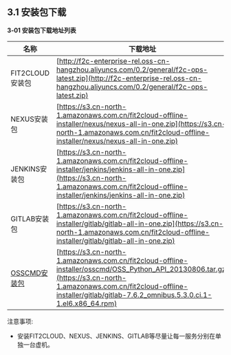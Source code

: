 ## **3.1 安装包下载** 

**3‐01 安装包下载地址列表**

| 名称 | 下载地址 |
| --- | --- |
| FIT2CLOUD安装包 | [http://f2c-enterprise-rel.oss-cn-hangzhou.aliyuncs.com/0.2/general/f2c-ops-latest.zip](http://f2c-enterprise-rel.oss-cn-hangzhou.aliyuncs.com/0.2/general/f2c-ops-latest.zip) |
| NEXUS安装包 | [https://s3.cn-north-1.amazonaws.com.cn/fit2cloud-offline-installer/nexus/nexus-all-in-one.zip](https://s3.cn-north-1.amazonaws.com.cn/fit2cloud-offline-installer/nexus/nexus-all-in-one.zip) |
| JENKINS安装包 | [https://s3.cn-north-1.amazonaws.com.cn/fit2cloud-offline-installer/jenkins/jenkins-all-in-one.zip](https://s3.cn-north-1.amazonaws.com.cn/fit2cloud-offline-installer/jenkins/jenkins-all-in-one.zip) |
| GITLAB安装包 | [https://s3.cn-north-1.amazonaws.com.cn/fit2cloud-offline-installer/gitlab/gitlab-all-in-one.zip](https://s3.cn-north-1.amazonaws.com.cn/fit2cloud-offline-installer/gitlab/gitlab-all-in-one.zip) |
| [OSS](https://s3.cn-north-1.amazonaws.com.cn/fit2cloud-offline-installer/gitlab/gitlab-7.6.2_omnibus.5.3.0.ci.1-1.el6.x86_64.rpm)[CMD安装包](https://s3.cn-north-1.amazonaws.com.cn/fit2cloud-offline-installer/gitlab/gitlab-7.6.2_omnibus.5.3.0.ci.1-1.el6.x86_64.rpm) | [https://s3.cn-north-1.amazonaws.com.cn/fit2cloud-offline-installer/osscmd/OSS_Python_API_20130806.tar.gz](https://s3.cn-north-1.amazonaws.com.cn/fit2cloud-offline-installer/gitlab/gitlab-7.6.2_omnibus.5.3.0.ci.1-1.el6.x86_64.rpm) |


注意事项:

*   安装FIT2CLOUD、NEXUS、JENKINS、GITLAB等尽量让每一服务分别在单独一台虚机。